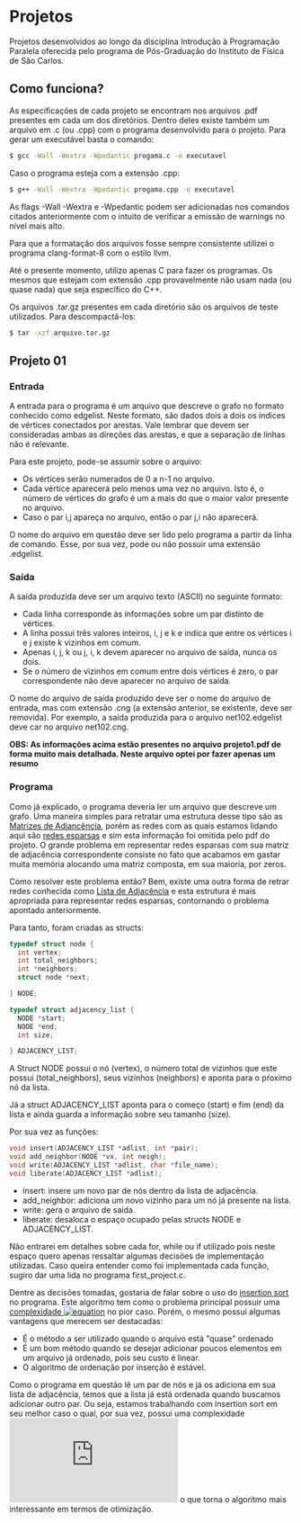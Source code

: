 # Projetos
Projetos desenvolvidos ao longo da disciplina Introdução à Programação Paralela 
oferecida pelo programa de Pós-Graduação do Instituto de Física de São Carlos.

## Como funciona?

As especificações de cada projeto se encontram nos arquivos .pdf presentes em cada um 
dos diretórios. Dentro deles existe também um arquivo em .c (ou .cpp) com o programa 
desenvolvido para o projeto. Para gerar um executável basta o comando:

```bash
$ gcc -Wall -Wextra -Wpedantic progama.c -o executavel
```

Caso o programa esteja com a extensão .cpp:
```bash
$ g++ -Wall -Wextra -Wpedantic progama.cpp -o executavel
```

As flags -Wall -Wextra e -Wpedantic podem ser adicionadas nos comandos citados anteriormente 
com o intuito de verificar a emissão de warnings no nível mais alto.

Para que a formatação dos arquivos fosse sempre consistente utilizei o programa 
clang-format-8 com o estilo llvm.

Até o presente momento, utilizo apenas C para fazer os programas. Os mesmos que estejam 
com extensão .cpp provavelmente não usam nada (ou quase nada) que seja específico do C++.

Os arquivos .tar.gz presentes em cada diretório são os arquivos de teste utilizados. Para 
descompactá-los:

```bash
$ tar -xzf arquivo.tar.gz
```

## Projeto 01

### Entrada

A entrada para o programa é um arquivo que descreve o grafo no formato conhecido como edgelist.
Neste formato, são dados dois a dois os índices de vértices conectados por arestas. Vale lembrar que 
devem ser consideradas ambas as direções das arestas, e que a separação de linhas não é relevante.

Para este projeto, pode-se assumir sobre o arquivo:
- Os vértices serão numerados de 0 a n-1 no arquivo.
- Cada vértice aparecerá pelo menos uma vez no arquivo. Isto é, o número de vértices 
do grafo é um a mais do que o maior valor presente no arquivo.
- Caso o par i,j apareça no arquivo, então o par j,i não aparecerá.

O nome do arquivo em questão deve ser lido pelo programa a partir da linha de comando. Esse, 
por sua vez, pode ou não possuir uma extensão .edgelist.

### Saída

A saída produzida deve ser um arquivo texto (ASCII) no seguinte formato:
- Cada linha corresponde às informações sobre um par distinto de vértices.
- A linha possui três valores inteiros, i, j e k e indica que entre os vértices
i e j existe k vizinhos em comum.
- Apenas i, j, k ou j, i, k devem aparecer no arquivo de saída, nunca os dois.
- Se o número de vizinhos em comum entre dois vértices é zero, o par correspondente
não deve aparecer no arquivo de saída.

O nome do arquivo de saída produzido deve ser o nome do arquivo de entrada, mas
com extensão .cng (a extensão anterior, se existente, deve ser removida). Por exemplo,
a saída produzida para o arquivo net102.edgelist deve car no arquivo net102.cng.

**OBS: As informações acima estão presentes no arquivo projeto1.pdf de forma muito 
mais detalhada. Neste arquivo optei por fazer apenas um resumo**

### Programa

Como já explicado, o programa deveria ler um arquivo que descreve um grafo. Uma maneira simples 
para retratar uma estrutura desse tipo são as [Matrizes de Adjancência](https://en.wikipedia.org/wiki/Adjacency_matrix), 
porém as redes com as quais estamos lidando aqui são [redes esparsas](https://en.wikipedia.org/wiki/Sparse_network) 
e sim esta informação foi omitida pelo pdf do projeto. O grande problema em representar redes esparsas com 
sua matriz de adjacência correspondente consiste no fato que acabamos em gastar muita memória alocando uma matriz 
composta, em sua maioria, por zeros.

Como resolver este problema então? Bem, existe uma outra forma de retrar redes conhecida como [Lista de Adjacência](https://en.wikipedia.org/wiki/Adjacency_list) 
e esta estrutura é mais apropriada para representar redes esparsas, contornando o problema apontado anteriormente.

Para tanto, foram criadas as structs:

```c
typedef struct node {
  int vertex;
  int total_neighbors;
  int *neighbors;
  struct node *next;

} NODE;

typedef struct adjacency_list {
  NODE *start;
  NODE *end;
  int size;

} ADJACENCY_LIST;
```

A Struct NODE possui o nó (vertex), o número total de vizinhos que este possui (total\_neighbors), seus vizinhos (neighbors) 
e aponta para o pŕoximo nó da lista.

Já a struct ADJACENCY\_LIST aponta para o começo (start) e fim (end) da lista e ainda guarda a informação sobre seu 
tamanho (size).

Por sua vez as funções:

```c
void insert(ADJACENCY_LIST *adlist, int *pair);
void add_neighbor(NODE *vx, int neigh);
void write(ADJACENCY_LIST *adlist, char *file_name);
void liberate(ADJACENCY_LIST *adlist);
```
- insert: insere um novo par de nós dentro da lista de adjacência.
- add\_neighbor: adiciona um novo vizinho para um nó já presente na lista.
- write: gera o arquivo de saída.
- liberate: desaloca o espaço ocupado pelas structs NODE e ADJACENCY\_LIST.

Não entrarei em detalhes sobre cada for, while ou if utilizado pois neste espaço quero apenas ressaltar algumas 
decisões de implementação utilizadas. Caso queira entender como foi implementada cada função, sugiro dar uma lida 
no programa first\_project.c.

Dentre as decisões tomadas, gostaria de falar sobre o uso do [insertion sort](https://en.wikipedia.org/wiki/Insertion_sort) 
no programa. Este algoritmo tem como o problema principal possuir uma [complexidade ![equation](https://latex.codecogs.com/gif.latex?O(n^2))](https://en.wikipedia.org/wiki/Big_O_notation) 
no pior caso. Porém, o mesmo possui algumas vantagens que merecem ser destacadas:

- É o método a ser utilizado quando o arquivo está "quase" ordenado
- É um bom método quando se desejar adicionar poucos elementos em um arquivo já ordenado, pois seu custo é linear.
- O algoritmo de ordenação por inserção é estável.

Como o programa em questão lê um par de nós e já os adiciona em sua lista de adjacência, temos que a lista já 
está ordenada quando buscamos adicionar outro par. Ou seja, estamos trabalhando com insertion sort em seu melhor caso 
o qual, por sua vez, possui uma complexidade ![equation](https://latex.codecogs.com/gif.latex?O(n)) o que torna o algoritmo mais interessante em termos de 
otimização.
